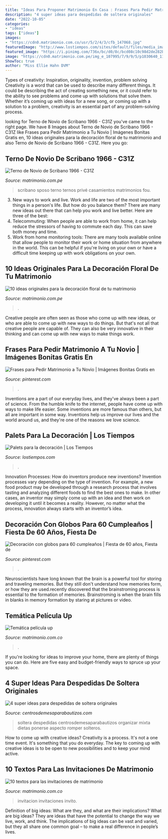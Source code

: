```yaml
---
title: "Ideas Para Proponer Matrimonio En Casa : Frases Para Pedir Matrimonio A Tu Novio"
description: "4 super ideas para despedidas de soltera originales"
date: "2022-10-05"
categories:
- "ideas"
tags: ["ideas"]
images:
- "https://cdn0.matrimonio.com.co/usr/5/2/4/3/cfb_147068.jpg"
featuredImage: "http://www.lostiempos.com/sites/default/files/media_imagen/2017/1/10/4.jpg"
featured_image: "https://i.pinimg.com/736x/bc/d0/8c/bcd08c10c98d2de282b5a4d7f3d0dca0--luis.jpg"
image: "https://cdn0.matrimonio.com.pe/img_e_107995/7/9/9/5/p1030640_11_107995.jpg"
ShowToc: true
author: "Miss Ellie Hahn DVM"
---
```



Types of creativity: Inspiration, originality, invention, problem solving
Creativity is a word that can be used to describe many different things. It could be describing the act of creating something new, or it could refer to the ability to see problems and come up with solutions that solve them. Whether it’s coming up with ideas for a new song, or coming up with a solution to a problem, creativity is an essential part of any problem-solving process.

	

		
looking for Terno de Novio de Scribano 1966 - C31Z you've came to the right page. We have 8 Images about Terno de Novio de Scribano 1966 - C31Z like Frases para Pedir Matrimonio a Tu Novio | Imágenes Bonitas Gratis en, 10 ideas originales para la decoración floral de tu matrimonio and also Terno de Novio de Scribano 1966 - C31Z. Here you go:
		
    
## Terno De Novio De Scribano 1966 - C31Z

<img loading=lazy src="https://cdn0.matrimonio.com.pe/cat/ternos-de-novio/scribano-1966/c31z--mfvo181631.jpg" onerror="this.onerror=null;this.src='https://tse1.mm.bing.net/th?id=OIP.XK0CojXLlpZPPziMhe-E7wHaLB&amp;pid=15.1';" alt="Terno de Novio de Scribano 1966 - C31Z">

_Source: matrimonio.com.pe_

>scribano sposo terno ternos privé casamientos matrimonios fou. 

	

3. New ways to work and live.
Work and life are two of the most important things in a person's life. But how do you balance them? There are many new ideas out there that can help you work and live better. Here are three of the best: 
1. Telecommuting: When people are able to work from home, it can help reduce the stressors of having to commute each day. This can save both money and time. 
2. Work from home monitoring tools: There are many tools available online that allow people to monitor their work or home situation from anywhere in the world. This can be helpful if you're living on your own or have a difficult time keeping up with work obligations on your own. 

    
## 10 Ideas Originales Para La Decoración Floral De Tu Matrimonio

<img loading=lazy src="https://cdn0.matrimonio.com.pe/img_e_107995/7/9/9/5/p1030640_11_107995.jpg" onerror="this.onerror=null;this.src='https://tse1.mm.bing.net/th?id=OIP.Yp3904pwukN9lhe9xxdFXgHaJ4&amp;pid=15.1';" alt="10 ideas originales para la decoración floral de tu matrimonio">

_Source: matrimonio.com.pe_

>. 

	

Creative people are often seen as those who come up with new ideas, or who are able to come up with new ways to do things. But that's not all that creative people are capable of. They can also be very innovative in their thinking and can come up with new ways to make things work.

    
## Frases Para Pedir Matrimonio A Tu Novio | Imágenes Bonitas Gratis En

<img loading=lazy src="https://i.pinimg.com/736x/92/f9/6c/92f96c83cc418fd856732a88c7ecea9d.jpg" onerror="this.onerror=null;this.src='https://tse3.mm.bing.net/th?id=OIP.ZZunxgw68fPoVc5utaw44AHaLH&amp;pid=15.1';" alt="Frases para Pedir Matrimonio a Tu Novio | Imágenes Bonitas Gratis en">

_Source: pinterest.com_

>. 

	

Inventions are a part of our everyday lives, and they've always been a part of science. From the humble knife to the internet, people have come up with ways to make life easier. Some inventions are more famous than others, but all are important in some way. Inventions help us improve our lives and the world around us, and they're one of the reasons we love science.

    
## Palets Para La Decoración | Los Tiempos

<img loading=lazy src="http://www.lostiempos.com/sites/default/files/media_imagen/2017/1/10/4.jpg" onerror="this.onerror=null;this.src='https://tse2.mm.bing.net/th?id=OIP.BZVcJeM7F4wb_iL_4Q7hYgHaEK&amp;pid=15.1';" alt="Palets para la decoración | Los Tiempos">

_Source: lostiempos.com_

>. 

	

Innovation Processes: How do inventors produce new inventions?
Invention processes vary depending on the type of invention. For example, a new food product may be developed through a research process that involves tasting and analyzing different foods to find the best ones to make. In other cases, an inventor may simply come up with an idea and then work on developing it until it becomes a reality. However, no matter what the process, innovation always starts with an inventor’s idea.

    
## Decoración Con Globos Para 60 Cumpleaños | Fiesta De 60 Años, Fiesta De

<img loading=lazy src="https://i.pinimg.com/736x/bc/d0/8c/bcd08c10c98d2de282b5a4d7f3d0dca0--luis.jpg" onerror="this.onerror=null;this.src='https://tse2.mm.bing.net/th?id=OIP.s4_W8urNXwYz0I7C1d5vhgHaLH&amp;pid=15.1';" alt="Decoración con globos para 60 cumpleaños | Fiesta de 60 años, Fiesta de">

_Source: pinterest.com_

>. 

	

Neuroscientists have long known that the brain is a powerful tool for storing and traveling memories. But they still don't understand how memories form, or how they are used.recently discovered that the brainstroming process is essential to the formation of memories. Brainstroming is when the brain fills in blanks in memory formation by staring at pictures or video.

    
## Temática Película Up

<img loading=lazy src="https://cdn0.matrimonio.com.co/usr/5/2/4/3/cfb_147068.jpg" onerror="this.onerror=null;this.src='https://tse1.mm.bing.net/th?id=OIP.koCkt61-CO5LxbtIZOmSSgHaHa&amp;pid=15.1';" alt="Temática película up">

_Source: matrimonio.com.co_

>. 

	

If you're looking for ideas to improve your home, there are plenty of things you can do. Here are five easy and budget-friendly ways to spruce up your space.

    
## 4 Super Ideas Para Despedidas De Soltera Originales

<img loading=lazy src="https://centrosdemesaparabautizos.com/wp-content/uploads/2019/08/despedidas-de-soltera-originales-en-casa.jpg" onerror="this.onerror=null;this.src='https://tse2.mm.bing.net/th?id=OIP.ILsVk3jEEX66wFNxt1UlsgAAAA&amp;pid=15.1';" alt="4 super ideas para despedidas de soltera originales">

_Source: centrosdemesaparabautizos.com_

>soltera despedidas centrosdemesaparabautizos organizar mixta dietas ponerse aspecto romper solteros. 

	

How to come up with creative ideas?
Creativity is a process. It's not a one time event. It's something that you do everyday. The key to coming up with creative ideas is to be open to new possibilities and to keep your mind active.

    
## 10 Textos Para Las Invitaciones De Matrimonio

<img loading=lazy src="https://cdn0.matrimonio.com.co/img_e_118947/8/9/4/7/t30_picsart-08-27-07-24-36_10_118947_v1.jpg" onerror="this.onerror=null;this.src='https://tse3.mm.bing.net/th?id=OIP.vcj1COadxpS9dvUmOI9njAHaFG&amp;pid=15.1';" alt="10 textos para las invitaciones de matrimonio">

_Source: matrimonio.com.co_

>invitacion invitaciones invito. 

	

Definition of big ideas: What are they, and what are their implications?
What are big ideas? They are ideas that have the potential to change the way we live, work, and think. The implications of big ideas can be vast and varied, but they all share one common goal – to make a real difference in people’s lives.

